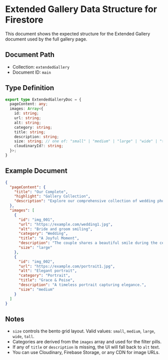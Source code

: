 # Extended Gallery Data Structure for Firestore

This document shows the expected structure for the Extended Gallery document used by the full gallery page.

## Document Path

- Collection: `extendedGallery`
- Document ID: `main`

## Type Definition

```ts
export type ExtendedGalleryDoc = {
  pageContent: any;
  images: Array<{
    id: string;
    url: string;
    alt: string;
    category: string;
    title: string;
    description: string;
    size: string; // one of: "small" | "medium" | "large" | "wide" | "tall"
    cloudinaryId?: string;
  }>;
}
```

## Example Document

```json
{
  "pageContent": {
    "title": "Our Complete",
    "highlight": "Gallery Collection",
    "description": "Explore our comprehensive collection of wedding photography, portraits, and special events. Each image tells a unique story of love, joy, and celebration."
  },
  "images": [
    {
      "id": "img_001",
      "url": "https://example.com/wedding1.jpg",
      "alt": "Bride and groom smiling",
      "category": "Wedding",
      "title": "A Joyful Moment",
      "description": "The couple shares a beautiful smile during the ceremony.",
      "size": "large"
    },
    {
      "id": "img_002",
      "url": "https://example.com/portrait1.jpg",
      "alt": "Elegant portrait",
      "category": "Portrait",
      "title": "Grace & Poise",
      "description": "A timeless portrait capturing elegance.",
      "size": "medium"
    }
  ]
}
```

## Notes

- `size` controls the bento grid layout. Valid values: `small`, `medium`, `large`, `wide`, `tall`.
- Categories are derived from the `images` array and used for the filter pills.
- If any of `title` or `description` is missing, the UI will fall back to `alt` text.
- You can use Cloudinary, Firebase Storage, or any CDN for image URLs. 